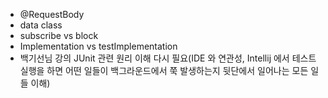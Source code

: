 * @RequestBody
* data class
* subscribe vs block
* Implementation vs testImplementation
* 백기선님 강의 JUnit 관련 원리 이해 다시 필요(IDE 와 연관성, Intellij 에서 테스트 실행을 하면 어떤 일들이 백그라운드에서 쭉 발생하는지 뒷단에서 일어나는 모든 일들 이해)
